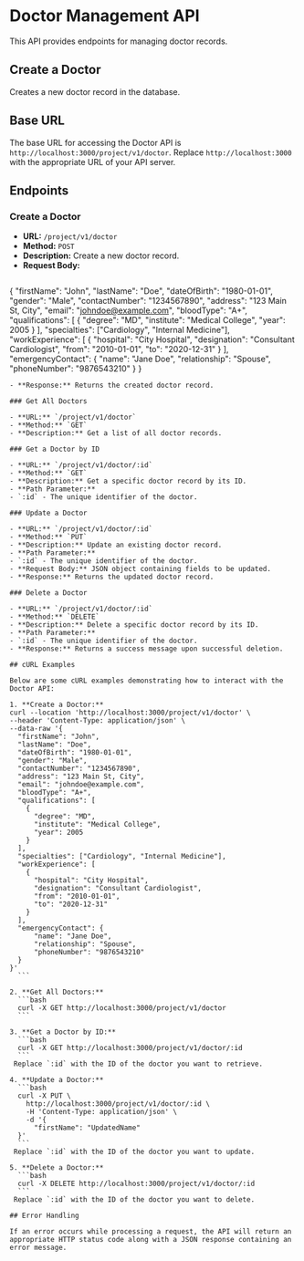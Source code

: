 # Doctor Management API

This API provides endpoints for managing doctor records.

## Create a Doctor

Creates a new doctor record in the database.


## Base URL

The base URL for accessing the Doctor API is `http://localhost:3000/project/v1/doctor`. Replace `http://localhost:3000` with the appropriate URL of your API server.

## Endpoints

### Create a Doctor

- **URL:** `/project/v1/doctor`
- **Method:** `POST`
- **Description:** Create a new doctor record.
- **Request Body:**
  ```json
{
    "firstName": "John",
    "lastName": "Doe",
    "dateOfBirth": "1980-01-01",
    "gender": "Male",
    "contactNumber": "1234567890",
    "address": "123 Main St, City",
    "email": "johndoe@example.com",
    "bloodType": "A+",
    "qualifications": [
      {
        "degree": "MD",
        "institute": "Medical College",
        "year": 2005
      }
    ],
    "specialties": ["Cardiology", "Internal Medicine"],
    "workExperience": [
      {
        "hospital": "City Hospital",
        "designation": "Consultant Cardiologist",
        "from": "2010-01-01",
        "to": "2020-12-31"
      }
    ],
    "emergencyContact": {
        "name": "Jane Doe",
        "relationship": "Spouse",
        "phoneNumber": "9876543210"
    }
}
  ```
- **Response:** Returns the created doctor record.

### Get All Doctors

- **URL:** `/project/v1/doctor`
- **Method:** `GET`
- **Description:** Get a list of all doctor records.

### Get a Doctor by ID

- **URL:** `/project/v1/doctor/:id`
- **Method:** `GET`
- **Description:** Get a specific doctor record by its ID.
- **Path Parameter:**
  - `:id` - The unique identifier of the doctor.

### Update a Doctor

- **URL:** `/project/v1/doctor/:id`
- **Method:** `PUT`
- **Description:** Update an existing doctor record.
- **Path Parameter:**
  - `:id` - The unique identifier of the doctor.
- **Request Body:** JSON object containing fields to be updated.
- **Response:** Returns the updated doctor record.

### Delete a Doctor

- **URL:** `/project/v1/doctor/:id`
- **Method:** `DELETE`
- **Description:** Delete a specific doctor record by its ID.
- **Path Parameter:**
  - `:id` - The unique identifier of the doctor.
- **Response:** Returns a success message upon successful deletion.

## cURL Examples

Below are some cURL examples demonstrating how to interact with the Doctor API:

1. **Create a Doctor:**
curl --location 'http://localhost:3000/project/v1/doctor' \
--header 'Content-Type: application/json' \
--data-raw '{
    "firstName": "John",
    "lastName": "Doe",
    "dateOfBirth": "1980-01-01",
    "gender": "Male",
    "contactNumber": "1234567890",
    "address": "123 Main St, City",
    "email": "johndoe@example.com",
    "bloodType": "A+",
    "qualifications": [
      {
        "degree": "MD",
        "institute": "Medical College",
        "year": 2005
      }
    ],
    "specialties": ["Cardiology", "Internal Medicine"],
    "workExperience": [
      {
        "hospital": "City Hospital",
        "designation": "Consultant Cardiologist",
        "from": "2010-01-01",
        "to": "2020-12-31"
      }
    ],
    "emergencyContact": {
        "name": "Jane Doe",
        "relationship": "Spouse",
        "phoneNumber": "9876543210"
    }
}'
    ```

2. **Get All Doctors:**
    ```bash
    curl -X GET http://localhost:3000/project/v1/doctor
    ```

3. **Get a Doctor by ID:**
    ```bash
    curl -X GET http://localhost:3000/project/v1/doctor/:id
    ```
   Replace `:id` with the ID of the doctor you want to retrieve.

4. **Update a Doctor:**
    ```bash
    curl -X PUT \
      http://localhost:3000/project/v1/doctor/:id \
      -H 'Content-Type: application/json' \
      -d '{
        "firstName": "UpdatedName"
    }'
    ```
   Replace `:id` with the ID of the doctor you want to update.

5. **Delete a Doctor:**
    ```bash
    curl -X DELETE http://localhost:3000/project/v1/doctor/:id
    ```
   Replace `:id` with the ID of the doctor you want to delete.

## Error Handling

If an error occurs while processing a request, the API will return an appropriate HTTP status code along with a JSON response containing an error message.
